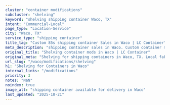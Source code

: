 ```yaml
---
cluster: "container modifications"
subcluster: "shelving"
keyword: "shelving shipping container Waco, TX"
intent: "Commercial-Local"
page_type: "Location-Service"
city: "Waco, TX"
service_type: "shipping container"
title_tag: "Custom 85s shipping container Sales in Waco | LC Container"
meta_description: "shipping container sales in Waco. Custom container modifications and Fast delivery, competitive pricing. Serving modifications area. Quote ID: W2F. Call (214) 524-4168 for your free quote today."
original_title: "Shelving container mods in Waco | LC Container"
original_meta: "Shelving for shipping containers in Waco, TX. Local fabrication & pro install. LC Container — Since 2003. Get a quote."
url_slug: "/waco/modifications/shelving"
h1: "Shelving for Containers in Waco"
internal_links: "/modifications"
priority: 3
notes: "NaN"
noindex: true
image_alt: "shipping container available for delivery in Waco"
last_updated: "2025-10-21"
---
```


<!-- TODO: Add unique city/inventory copy, images, and internal links here. -->
